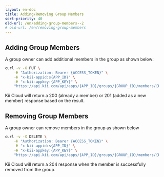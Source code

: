 ```yaml
---
layout: en-doc
title: Adding/Removing Group Members
sort-priority: 40
old-url: /en/adding-group-members--2
# old-url: /en/removing-group-members
---
```

## Adding Group Members

A group owner can add additional members in the group as shown below:

```sh
curl -v -X PUT \
    -H "Authorization: Bearer {ACCESS_TOKEN}" \
    -H "x-kii-appid:s{APP_ID}" \
    -H "x-kii-appkey:{APP_KEY}" \
    "https://api.kii.com/api/apps/{APP_ID}/groups/{GROUP_ID}/members/{USER_ID}"
```

Kii Cloud will return a 200 (already a member) or 201 (added as a new member) response based on the result.

## Removing Group Members

A group owner can remove members in the group as shown below

```sh
curl -v -X DELETE \
    -H "Authorization: Bearer {ACCESS_TOKEN}" \
    -H "x-kii-appid:s{APP_ID}" \
    -H "x-kii-appkey:{APP_KEY}" \
    "https://api.kii.com/api/apps/{APP_ID}/groups/{GROUP_ID}/members/{USER_ID}"
```

Kii Cloud will return a 204 response when the member is successfully removed from the group.
